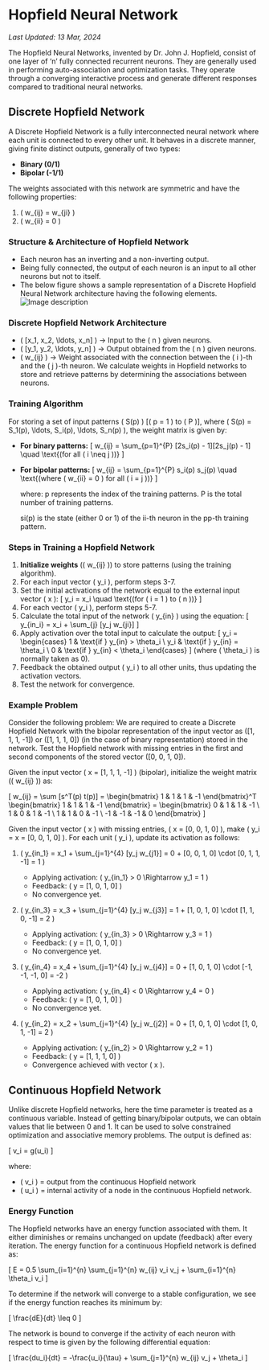 # Hopfield Neural Network
*Last Updated: 13 Mar, 2024*

The Hopfield Neural Networks, invented by Dr. John J. Hopfield, consist of one layer of ‘n’ fully connected recurrent neurons. They are generally used in performing auto-association and optimization tasks. They operate through a converging interactive process and generate different responses compared to traditional neural networks.

## Discrete Hopfield Network

A Discrete Hopfield Network is a fully interconnected neural network where each unit is connected to every other unit. It behaves in a discrete manner, giving finite distinct outputs, generally of two types:

- **Binary (0/1)**
- **Bipolar (-1/1)**

The weights associated with this network are symmetric and have the following properties:

1. \( w_{ij} = w_{ji} \)
2. \( w_{ii} = 0 \)

### Structure & Architecture of Hopfield Network

- Each neuron has an inverting and a non-inverting output.
- Being fully connected, the output of each neuron is an input to all other neurons but not to itself.
- The below figure shows a sample representation of a Discrete Hopfield Neural Network architecture having the following elements.
  <image src="hoplified.webp" alt="Image description">


### Discrete Hopfield Network Architecture

- \( [x_1, x_2, \ldots, x_n] \) -> Input to the \( n \) given neurons.
- \( [y_1, y_2, \ldots, y_n] \) -> Output obtained from the \( n \) given neurons.
- \( w_{ij} \) -> Weight associated with the connection between the \( i \)-th and the \( j \)-th neuron.
We calculate weights in Hopfield networks to store and retrieve patterns by determining the associations between neurons.

### Training Algorithm

For storing a set of input patterns \( S(p) \) [\( p = 1 \) to \( P \)], where \( S(p) = S_1(p), \ldots, S_i(p), \ldots, S_n(p) \), the weight matrix is given by:

- **For binary patterns:**
  \[
  w_{ij} = \sum_{p=1}^{P} [2s_i(p) - 1][2s_j(p) - 1] \quad \text{(for all \( i \neq j \))}
  \]

- **For bipolar patterns:**
  \[
  w_{ij} = \sum_{p=1}^{P} s_i(p) s_j(p) \quad \text{(where \( w_{ii} = 0 \) for all \( i = j \))}
  \]

  where:
    p represents the index of the training patterns.
    P is the total number of training patterns.

    si​(p) is the state (either 0 or 1) of the ii-th neuron in the pp-th training pattern.

### Steps in Training a Hopfield Network

1. **Initialize weights** (\( w_{ij} \)) to store patterns (using the training algorithm).
2. For each input vector \( y_i \), perform steps 3-7.
3. Set the initial activations of the network equal to the external input vector \( x \):
   \[
   y_i = x_i \quad \text{(for \( i = 1 \) to \( n \))}
   \]
4. For each vector \( y_i \), perform steps 5-7.
5. Calculate the total input of the network \( y_{in} \) using the equation:
   \[
   y_{in_i} = x_i + \sum_{j} [y_j w_{ji}]
   \]
6. Apply activation over the total input to calculate the output:
   \[
   y_i = 
   \begin{cases} 
   1 & \text{if } y_{in} > \theta_i \\
   y_i & \text{if } y_{in} = \theta_i \\
   0 & \text{if } y_{in} < \theta_i 
   \end{cases}
   \]
   (where \( \theta_i \) is normally taken as 0).
7. Feedback the obtained output \( y_i \) to all other units, thus updating the activation vectors.
8. Test the network for convergence.

### Example Problem

Consider the following problem: We are required to create a Discrete Hopfield Network with the bipolar representation of the input vector as \([1, 1, 1, -1]\) or \([1, 1, 1, 0]\) (in the case of binary representation) stored in the network. Test the Hopfield network with missing entries in the first and second components of the stored vector \([0, 0, 1, 0]\).

Given the input vector \( x = [1, 1, 1, -1] \) (bipolar), initialize the weight matrix (\( w_{ij} \)) as:

\[
w_{ij} = \sum [s^T(p) t(p)] = \begin{bmatrix} 1 & 1 & 1 & -1 \end{bmatrix}^T \begin{bmatrix} 1 & 1 & 1 & -1 \end{bmatrix} = 
\begin{bmatrix} 
0 & 1 & 1 & -1 \\ 
1 & 0 & 1 & -1 \\ 
1 & 1 & 0 & -1 \\ 
-1 & -1 & -1 & 0 
\end{bmatrix}
\]

Given the input vector \( x \) with missing entries, \( x = [0, 0, 1, 0] \), make \( y_i = x = [0, 0, 1, 0] \). For each unit \( y_i \), update its activation as follows:

1. \( y_{in_1} = x_1 + \sum_{j=1}^{4} [y_j w_{j1}] = 0 + [0, 0, 1, 0] \cdot [0, 1, 1, -1] = 1 \)
   - Applying activation: \( y_{in_1} > 0 \Rightarrow y_1 = 1 \)
   - Feedback: \( y = [1, 0, 1, 0] \)
   - No convergence yet.

2. \( y_{in_3} = x_3 + \sum_{j=1}^{4} [y_j w_{j3}] = 1 + [1, 0, 1, 0] \cdot [1, 1, 0, -1] = 2 \)
   - Applying activation: \( y_{in_3} > 0 \Rightarrow y_3 = 1 \)
   - Feedback: \( y = [1, 0, 1, 0] \)
   - No convergence yet.

3. \( y_{in_4} = x_4 + \sum_{j=1}^{4} [y_j w_{j4}] = 0 + [1, 0, 1, 0] \cdot [-1, -1, -1, 0] = -2 \)
   - Applying activation: \( y_{in_4} < 0 \Rightarrow y_4 = 0 \)
   - Feedback: \( y = [1, 0, 1, 0] \)
   - No convergence yet.

4. \( y_{in_2} = x_2 + \sum_{j=1}^{4} [y_j w_{j2}] = 0 + [1, 0, 1, 0] \cdot [1, 0, 1, -1] = 2 \)
   - Applying activation: \( y_{in_2} > 0 \Rightarrow y_2 = 1 \)
   - Feedback: \( y = [1, 1, 1, 0] \)
   - Convergence achieved with vector \( x \).

## Continuous Hopfield Network

Unlike discrete Hopfield networks, here the time parameter is treated as a continuous variable. Instead of getting binary/bipolar outputs, we can obtain values that lie between 0 and 1. It can be used to solve constrained optimization and associative memory problems. The output is defined as:

\[
v_i = g(u_i)
\]

where:
- \( v_i \) = output from the continuous Hopfield network
- \( u_i \) = internal activity of a node in the continuous Hopfield network.

### Energy Function

The Hopfield networks have an energy function associated with them. It either diminishes or remains unchanged on update (feedback) after every iteration. The energy function for a continuous Hopfield network is defined as:

\[
E = 0.5 \sum_{i=1}^{n} \sum_{j=1}^{n} w_{ij} v_i v_j + \sum_{i=1}^{n} \theta_i v_i
\]

To determine if the network will converge to a stable configuration, we see if the energy function reaches its minimum by:

\[
\frac{dE}{dt} \leq 0
\]

The network is bound to converge if the activity of each neuron with respect to time is given by the following differential equation:

\[
\frac{du_i}{dt} = -\frac{u_i}{\tau} + \sum_{j=1}^{n} w_{ij} v_j + \theta_i
\]

